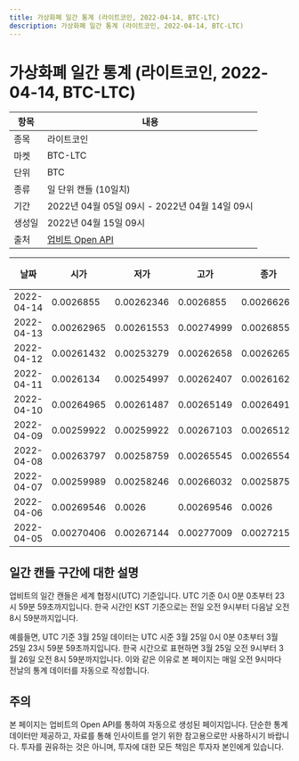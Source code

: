 ```yaml
---
title: 가상화폐 일간 통계 (라이트코인, 2022-04-14, BTC-LTC)
description: 가상화폐 일간 통계 (라이트코인, 2022-04-14, BTC-LTC)
---
```



가상화폐 일간 통계 (라이트코인, 2022-04-14, BTC-LTC)
===

|항목|내용|
|--|--|
|종목|라이트코인|
|마켓|BTC-LTC|
|단위|BTC|
|종류|일 단위 캔들 (10일치)|
|기간|2022년 04월 05일 09시 - 2022년 04월 14일 09시|
|생성일|2022년 04월 15일 09시|
|출처|[업비트 Open API](https://docs.upbit.com)|


|날짜|시가|저가|고가|종가|비고|
|--|--|--|--|--|--|
|2022-04-14|0.0026855|0.00262346|0.0026855|0.00266263|    |
|2022-04-13|0.00262965|0.00261553|0.00274999|0.0026855|    |
|2022-04-12|0.00261432|0.00253279|0.00262658|0.00262658|    |
|2022-04-11|0.0026134|0.00254997|0.00262407|0.00261626|    |
|2022-04-10|0.00264965|0.00261487|0.00265149|0.00264914|    |
|2022-04-09|0.00259922|0.00259922|0.00267103|0.00265121|    |
|2022-04-08|0.00263797|0.00258759|0.00265545|0.00265545|    |
|2022-04-07|0.00259989|0.00258246|0.00266032|0.00258752|    |
|2022-04-06|0.00269546|0.0026|0.00269546|0.0026|    |
|2022-04-05|0.00270406|0.00267144|0.00277009|0.00272156|    |


일간 캔들 구간에 대한 설명
---


업비트의 일간 캔들은 세계 협정시(UTC) 기준입니다. 
UTC 기준 0시 0분 0초부터 23시 59분 59초까지입니다. 
한국 시간인 KST 기준으로는 전일 오전 9시부터 다음날 오전 8시 59분까지입니다. 


예를들면, UTC 기준 3월 25일 데이터는 UTC 시준 3월 25일 0시 0분 0초부터 3월 25일 23시 59분 59초까지입니다. 
한국 시간으로 표현하면 3월 25일 오전 9시부터 3월 26일 오전 8시 59분까지입니다. 
이와 같은 이유로 본 페이지는 매일 오전 9시마다 전날의 통계 데이터를 자동으로 작성합니다. 


주의
---


본 페이지는 업비트의 Open API를 통하여 자동으로 생성된 페이지입니다. 
단순한 통계 데이터만 제공하고, 자료를 통해 인사이트를 얻기 위한 참고용으로만 사용하시기 바랍니다. 
투자를 권유하는 것은 아니며, 투자에 대한 모든 책임은 투자자 본인에게 있습니다. 
